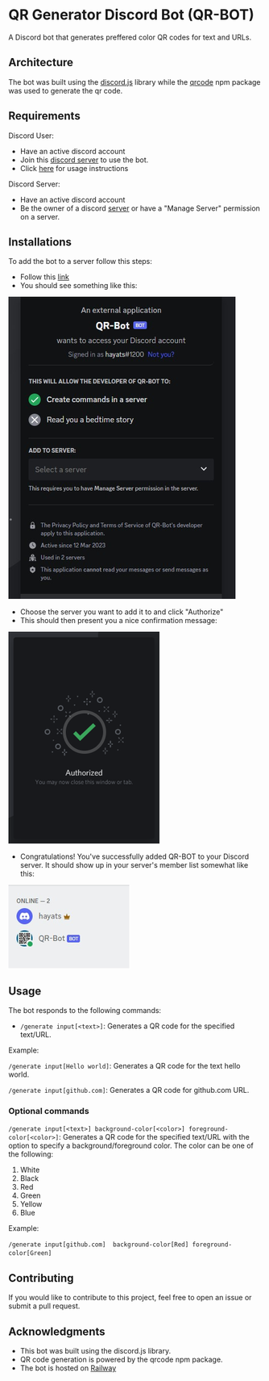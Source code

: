 # QR Generator Discord Bot (QR-BOT)
A Discord bot that generates preffered color QR codes for text and URLs.

## Architecture
The bot was built using the [discord.js](https://discord.js.org/#/) library while the [qrcode](https://www.npmjs.com/package/qrcode) npm package was used to generate the qr code.



## Requirements 
Discord User:

- Have an active discord account
- Join this [discord server](https://discord.gg/e5u7wujE) to use the bot.
- Click [here](#usage) for usage instructions

Discord Server:

- Have an active discord account
- Be the owner of a discord [server](https://support.discord.com/hc/en-us/articles/204849977-How-do-I-create-a-server-) or have a "Manage Server" permission on a server.

## Installations
To add the bot to a server follow this steps:
- Follow this [link](https://discord.com/api/oauth2/authorize?client_id=1084267438213963787&permissions=0&scope=bot%20applications.commands)
- You should see something like this:

![Bot permmission](/assets/images/bot-permission.jpg)

- Choose the server you want to add it to and click "Authorize"
- This should then present you a nice confirmation message:

![Bot Authorized](/assets/images/bot-authorized.png)

- Congratulations! You've successfully added QR-BOT to your Discord server. It should show up in your server's member list somewhat like this:

![Bot Added](/assets/images/bot-added.jpg)

## Usage
The bot responds to the following commands:
- `/generate input[<text>]`: Generates a QR code for the specified text/URL.

Example:

`/generate input[Hello world]`: Generates a QR code for the text hello world.

`/generate input[github.com]`: Generates a QR code for github.com URL.


### Optional commands
`/generate input[<text>] background-color[<color>] foreground-color[<color>]`: Generates a QR code for the specified text/URL with the option to specify a background/foreground color. The color can be one of the following:

1. White
2. Black
3. Red
4. Green
5. Yellow
6. Blue

Example:

`/generate input[github.com]  background-color[Red] foreground-color[Green]`

## Contributing
If you would like to contribute to this project, feel free to open an issue or submit a pull request.

## Acknowledgments
- This bot was built using the discord.js library.
- QR code generation is powered by the qrcode npm package.
- The bot is hosted on [Railway](https://railway.app/)
